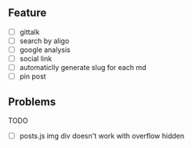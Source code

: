 ## Feature

- [ ] gittalk
- [ ] search by aligo
- [ ] google analysis
- [ ] social link
- [ ] automaticlly generate slug for each md
- [ ] pin post

## Problems

TODO

- [ ] posts.js img div doesn't work with overflow hidden
